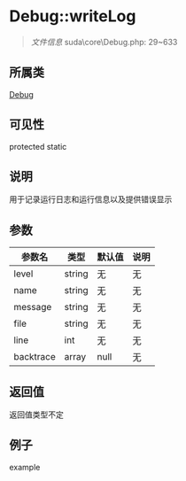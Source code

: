 # Debug::writeLog

> *文件信息* suda\core\Debug.php: 29~633
## 所属类 

[Debug](../Debug.md)

## 可见性

  protected  static
## 说明

用于记录运行日志和运行信息以及提供错误显示

## 参数

 
| 参数名 | 类型 | 默认值 | 说明 |
|--------|-----|-------|-------|
 | level |  string | 无 | 无 |
 | name |  string | 无 | 无 |
 | message |  string | 无 | 无 |
 | file |  string | 无 | 无 |
 | line |  int | 无 | 无 |
 | backtrace |  array | null | 无 |
## 返回值
返回值类型不定
## 例子

example